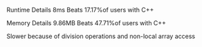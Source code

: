 Runtime
Details
8ms
Beats 17.17%of users with C++

Memory
Details
9.86MB
Beats 47.71%of users with C++

Slower because of division operations and non-local array access
